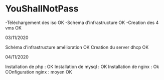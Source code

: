 # YouShallNotPass
-Téléchargement des iso OK
-Schema d'infrastructure OK
-Creation des 4 vms OK


03/11/2020

Schéma d'infrastructure amélioration OK
Creation du server dhcp OK

04/11/2020

Installation de php : OK
Installation de mysql : OK
Installation de nginx : Ok
COnfiguration nginx : moyen OK
